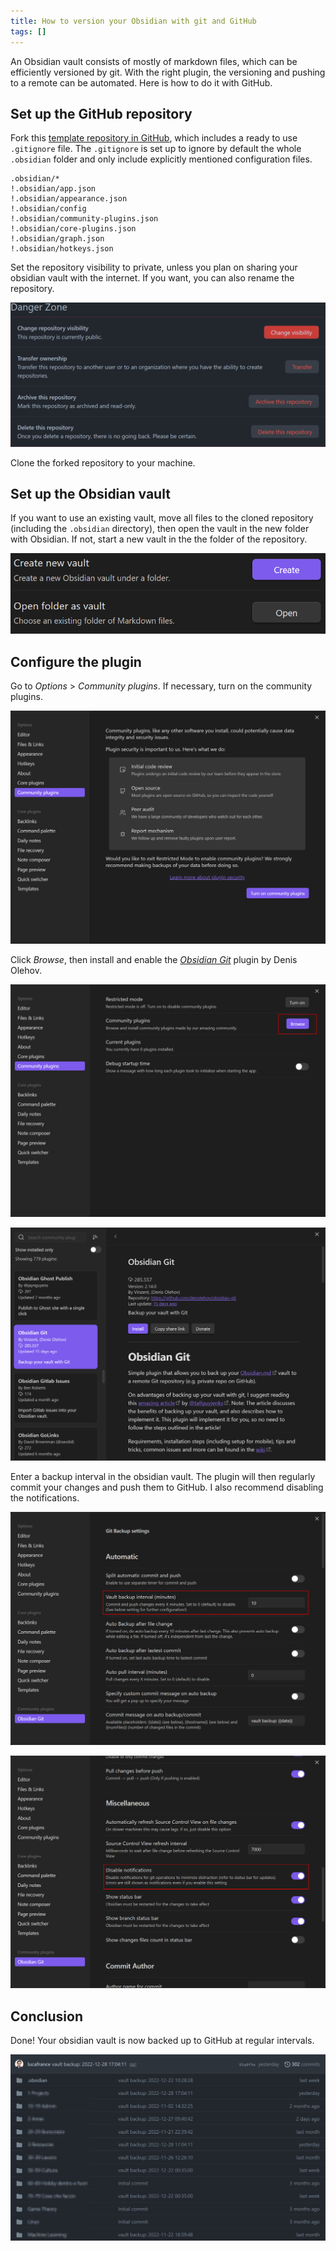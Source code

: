 ```yaml
---
title: How to version your Obsidian with git and GitHub
tags: []
---
```


An Obsidian vault consists of mostly of markdown files, which can be efficiently versioned by git.
With the right plugin, the versioning and pushing to a remote can be automated.
Here is how to do it with GitHub.

## Set up the GitHub repository

Fork this [template repository in GitHub](https://github.com/lucafrance/obsidian-vault-template), which includes a ready to use `.gitignore` file.
The `.gitignore` is set up to ignore by default the whole `.obsidian` folder and only include explicitly mentioned configuration files.

```
.obsidian/*
!.obsidian/app.json
!.obsidian/appearance.json
!.obsidian/config
!.obsidian/community-plugins.json
!.obsidian/core-plugins.json
!.obsidian/graph.json
!.obsidian/hotkeys.json
```

Set the repository visibility to private, unless you plan on sharing your obsidian vault with the internet. If you want, you can also rename the repository.

![](/assets/2022/obsidian-git/visibility-setting.png)

Clone the forked repository to your machine.

## Set up the Obsidian vault 

If you want to use an existing vault, move all files to the cloned repository (including the `.obsidian` directory), then open the vault in the new folder with Obsidian.
If not, start a new vault in the the folder of the repository.

![](/assets/2022/obsidian-git/obsidian-open-create-vault.png)

## Configure the plugin

Go to *Options* > *Community plugins*.
If necessary, turn on the community plugins.

![](/assets/2022/obsidian-git/turn-on-community-plugins.png)

Click *Browse*, then install and enable the [*Obsidian Git*](https://github.com/denolehov/obsidian-git) plugin by Denis Olehov.

![](/assets/2022/obsidian-git/obsidian-options-community-browse.png)

![](/assets/2022/obsidian-git/plugin-obsidian-git.png)

Enter a backup interval in the obsidian vault.
The plugin will then regularly commit your changes and push them to GitHub.
I also recommend disabling the notifications.

![](/assets/2022/obsidian-git/backup-interval.png)

![](/assets/2022/obsidian-git/disable-notifications.png)

## Conclusion

Done! Your obsidian vault is now backed up to GitHub at regular intervals.

![](/assets/2022/obsidian-git/github-my-vault.png)
